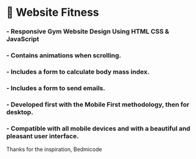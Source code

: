 # 💪 Website Fitness 
### - Responsive Gym Website Design Using HTML CSS & JavaScript
### - Contains animations when scrolling.
### - Includes a form to calculate body mass index.
### - Includes a form to send emails.
### - Developed first with the Mobile First methodology, then for desktop.
### - Compatible with all mobile devices and with a beautiful and pleasant user interface.

Thanks for the inspiration, Bedmicode 
